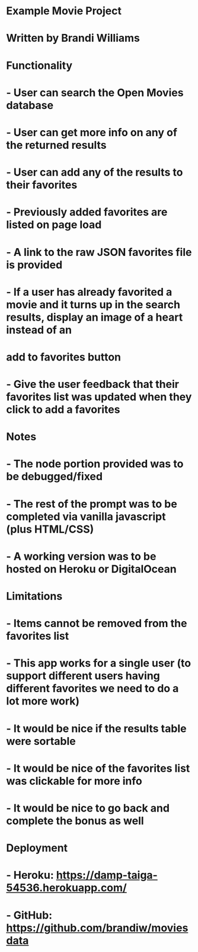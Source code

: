 # Example Movie Project
# Written by Brandi Williams

# Functionality
# - User can search the Open Movies database
# - User can get more info on any of the returned results
# - User can add any of the results to their favorites
# - Previously added favorites are listed on page load
# - A link to the raw JSON favorites file is provided
# - If a user has already favorited a movie and it turns up in the search results, display an image of a heart instead of an
#   add to favorites button
# - Give the user feedback that their favorites list was updated when they click to add a favorites

# Notes
# - The node portion provided was to be debugged/fixed
# - The rest of the prompt was to be completed via vanilla javascript (plus HTML/CSS)
# - A working version was to be hosted on Heroku or DigitalOcean

# Limitations
# - Items cannot be removed from the favorites list
# - This app works for a single user (to support different users having different favorites we need to do a lot more work)
# - It would be nice if the results table were sortable
# - It would be nice of the favorites list was clickable for more info
# - It would be nice to go back and complete the bonus as well

# Deployment
# - Heroku: https://damp-taiga-54536.herokuapp.com/
# - GitHub: https://github.com/brandiw/moviesdata
